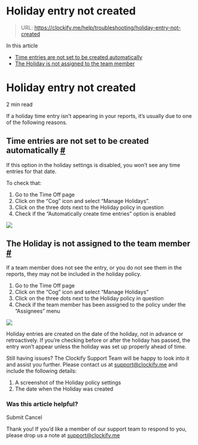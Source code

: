 # Holiday entry not created

> URL: https://clockify.me/help/troubleshooting/holiday-entry-not-created

In this article

* [Time entries are not set to be created automatically](#time-entries-are-not-set-to-be-created-automatically)
* [The Holiday is not assigned to the team member](#the-holiday-is-not-assigned-to-the-team-member)

# Holiday entry not created

2 min read

If a holiday time entry isn’t appearing in your reports, it’s usually due to one of the following reasons.

## Time entries are not set to be created automatically [#](#time-entries-are-not-set-to-be-created-automatically)

If this option in the holiday settings is disabled, you won’t see any time entries for that date.

To check that:

1. Go to the Time Off page
2. Click on the “Cog” icon and select “Manage Holidays”.
3. Click on the three dots next to the Holiday policy in question
4. Check if the “Automatically create time entries” option is enabled

![](https://clockify.me/help/wp-content/uploads/2025/06/AD_4nXc1u1soUmm8EOFZeQH4WJv52kDEJK6AgCgjk8wx1VAaTz8Ll8Fga2z4qqQWy9GTgxNS-ykP25nVV-c_KXBzxj6ZJWSsN0W_2fWOkThIwgzdSGhnWprdigoN5moVT8kdjj70BuCg.png)

## The Holiday is not assigned to the team member [#](#the-holiday-is-not-assigned-to-the-team-member)

If a team member does not see the entry, or you do not see them in the reports, they may not be included in the holiday policy.

1. Go to the Time Off page
2. Click on the “Cog” icon and select “Manage Holidays”
3. Click on the three dots next to the Holiday policy in question
4. Check if the team member has been assigned to the policy under the “Assignees” menu

![](https://clockify.me/help/wp-content/uploads/2025/06/AD_4nXeevYyfIy3vGlUX8Lq9tPsjvr2VGP83b0E-OsTw0C3T_0iuEBOib8pkicVMVld1V2kwSesmRUpOqHIu5UyO72RxEAj5qS5H-aB8HS3HXu7qxPCd51ArvODlGhk71tYC5L-C6uzH7w.png)

Holiday entries are created on the date of the holiday, not in advance or retroactively. If you’re checking before or after the holiday has passed, the entry won’t appear unless the holiday was set up properly ahead of time.

Still having issues? The Clockify Support Team will be happy to look into it and assist you further. Please contact us at [support@clockify.me](mailto:support@clockify.me) and include the following details:

1. A screenshot of the Holiday policy settings
2. The date when the Holiday was created

### Was this article helpful?

Submit
Cancel

Thank you! If you’d like a member of our support team to respond to you, please drop us a note at support@clockify.me